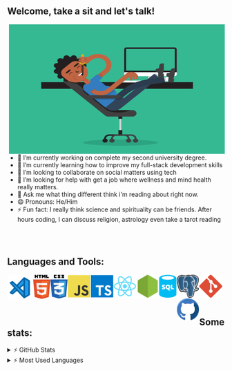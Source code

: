 ## Welcome, take a sit and let's talk!

<img align="right" alt="GIF" src="./assets/5eKX.gif" width="500" height="300" />

-   🔭 I’m currently working on complete my second university degree.
-   🌱 I’m currently learning how to improve my full-stack development skills
-   👯 I’m looking to collaborate on social matters using tech
-   🤔 I’m looking for help with get a job where wellness and mind health really matters.
-   💬 Ask me what thing different think i'm reading about right now.
-   😄 Pronouns: He/Him
-   ⚡ Fun fact: I really think science and spirituality can be friends. After hours coding, I can discuss religion, astrology even take a tarot reading

<br />
<br />

## Languages and Tools:

<img align="left" alt="Visual Studio Code" width="60px" src="./assets/visual-studio-code.svg" />

<img align="left" alt="HTML5" width="40px" src="./assets/html5.svg" />
<!--Html5 Icon by Maninder Kaur on Iconscout-->

<img align="left" alt="CSS3" width="40px" src="./assets/css3.svg" />
<!--Css3 Icon by Maninder Kaur on Iconscout-->

<img align="left" alt="Javascript" width="53px" src="./assets/javascript.svg" />
<!--Javascript Icon by Icon Mafia on Iconscout-->

<img align="left" alt="Typescript" width="53px" src="./assets/typescript.svg" />
<!--Typescript Icon by Icon Mafia on Iconscout-->

<img align="left" alt="React" width="53px" src="./assets/react.svg" />
<!--Typescript Icon by Icon Mafia on Iconscout-->

<img align="left" alt="Nodejs" width="53px" src="./assets/nodejs.svg" />
<!--Node Dot Js Icon by Icon 54 on Iconscout-->

<img align="left" alt="SQL" width="40px" src="./assets/sql-database-generic.svg" />
<!--SQL database generic Icon from Azure Vector Icons pack on Iconduck-->

<img align="left" alt="Postgresql" width="53px" src="./assets/postgresql.svg" />
<!--Postgresql Icon  by Icon 54 on Iconscout-->

<img align="left" alt="Git" width="53px" src="./assets/git.svg" />
<!--Git Icon by Icon Mafia on Iconscout-->

<img align="left" alt="Github" width="53px" src="./assets/github.svg" />
<!--Github Icon by Roundicons .com on Iconscout-->

<br />
<br />
<br />
<br />

## Some stats:
<details>
  <summary> ⚡  GitHub Stats</summary>
<a  href="https://github.com/carmoandre">
  <img  height="180em"  src="https://github-readme-stats.vercel.app/api?username=carmoandre&theme=buefy&show_icons=true">
</a>
</details>
<details>
  <summary> ⚡  Most Used Languages</summary>

<a  href="https://github.com/carmoandre">
  <img  height="180em"  src="https://github-readme-stats.vercel.app/api/top-langs/?username=carmoandre&theme=buefy&layout=compact">
</a>
</details>
